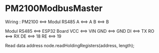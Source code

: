 # PM2100ModbusMaster
Wiring :
PM2100    <==>    Modul RS485
  A       <==>        A
  B       <==>        B
  
Modul RS485 <==>  ESP32 Board
    VCC     <==>    VIN
    GND     <==>    GND
    DI      <==>    TX
    RO      <==>    RX
    DE      <==>    18
    RE      <==>    19
 
 Read data address
 node.readHoldingRegisters(address, length);
